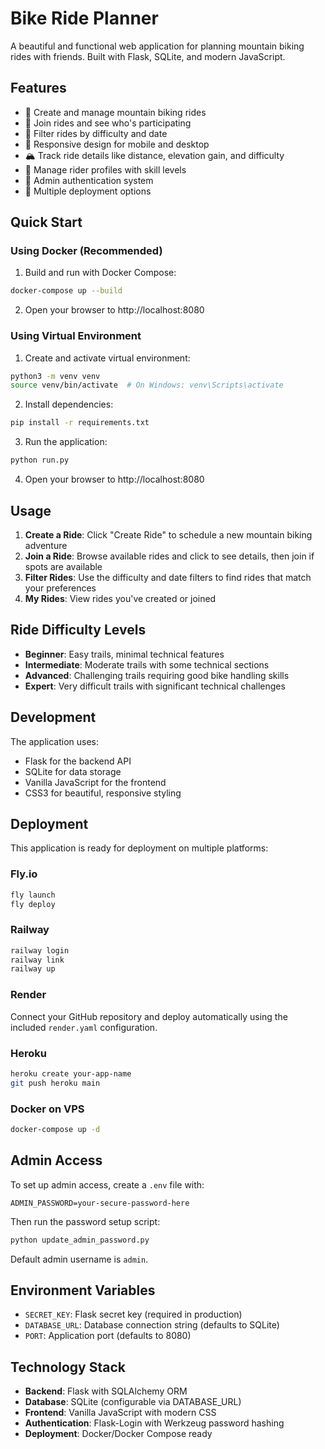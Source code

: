 # Bike Ride Planner

A beautiful and functional web application for planning mountain biking rides with friends. Built with Flask, SQLite, and modern JavaScript.

## Features

- 🚵 Create and manage mountain biking rides
- 👥 Join rides and see who's participating
- 🎯 Filter rides by difficulty and date
- 📱 Responsive design for mobile and desktop
- 🏔️ Track ride details like distance, elevation gain, and difficulty
- 👤 Manage rider profiles with skill levels
- 🔐 Admin authentication system
- 🚀 Multiple deployment options

## Quick Start

### Using Docker (Recommended)

1. Build and run with Docker Compose:
```bash
docker-compose up --build
```

2. Open your browser to http://localhost:8080

### Using Virtual Environment

1. Create and activate virtual environment:
```bash
python3 -m venv venv
source venv/bin/activate  # On Windows: venv\Scripts\activate
```

2. Install dependencies:
```bash
pip install -r requirements.txt
```

3. Run the application:
```bash
python run.py
```

4. Open your browser to http://localhost:8080

## Usage

1. **Create a Ride**: Click "Create Ride" to schedule a new mountain biking adventure
2. **Join a Ride**: Browse available rides and click to see details, then join if spots are available
3. **Filter Rides**: Use the difficulty and date filters to find rides that match your preferences
4. **My Rides**: View rides you've created or joined

## Ride Difficulty Levels

- **Beginner**: Easy trails, minimal technical features
- **Intermediate**: Moderate trails with some technical sections
- **Advanced**: Challenging trails requiring good bike handling skills
- **Expert**: Very difficult trails with significant technical challenges

## Development

The application uses:
- Flask for the backend API
- SQLite for data storage
- Vanilla JavaScript for the frontend
- CSS3 for beautiful, responsive styling

## Deployment

This application is ready for deployment on multiple platforms:

### Fly.io
```bash
fly launch
fly deploy
```

### Railway
```bash
railway login
railway link
railway up
```

### Render
Connect your GitHub repository and deploy automatically using the included `render.yaml` configuration.

### Heroku
```bash
heroku create your-app-name
git push heroku main
```

### Docker on VPS
```bash
docker-compose up -d
```

## Admin Access

To set up admin access, create a `.env` file with:
```
ADMIN_PASSWORD=your-secure-password-here
```

Then run the password setup script:
```bash
python update_admin_password.py
```

Default admin username is `admin`.

## Environment Variables

- `SECRET_KEY`: Flask secret key (required in production)
- `DATABASE_URL`: Database connection string (defaults to SQLite)
- `PORT`: Application port (defaults to 8080)

## Technology Stack

- **Backend**: Flask with SQLAlchemy ORM
- **Database**: SQLite (configurable via DATABASE_URL)
- **Frontend**: Vanilla JavaScript with modern CSS
- **Authentication**: Flask-Login with Werkzeug password hashing
- **Deployment**: Docker/Docker Compose ready